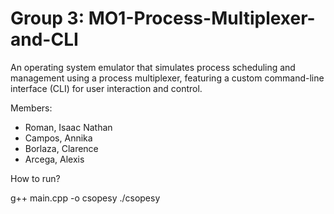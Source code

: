 # Group 3: MO1-Process-Multiplexer-and-CLI

An operating system emulator that simulates process scheduling and management using a process multiplexer, featuring a custom command-line interface (CLI) for user interaction and control.

Members:
- Roman, Isaac Nathan
- Campos, Annika
- Borlaza, Clarence 
- Arcega, Alexis

How to run? 

g++ main.cpp -o csopesy
./csopesy
